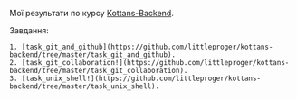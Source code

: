 Мої результати по курсу [Kottans-Backend](https://github.com/littleproger/kottans-backend).

Завдання:

	1. [task_git_and_github](https://github.com/littleproger/kottans-backend/tree/master/task_git_and_github).
	2. [task_git_collaboration!](https://github.com/littleproger/kottans-backend/tree/master/task_git_collaboration).
	3. [task_unix_shell!](https://github.com/littleproger/kottans-backend/tree/master/task_unix_shell).